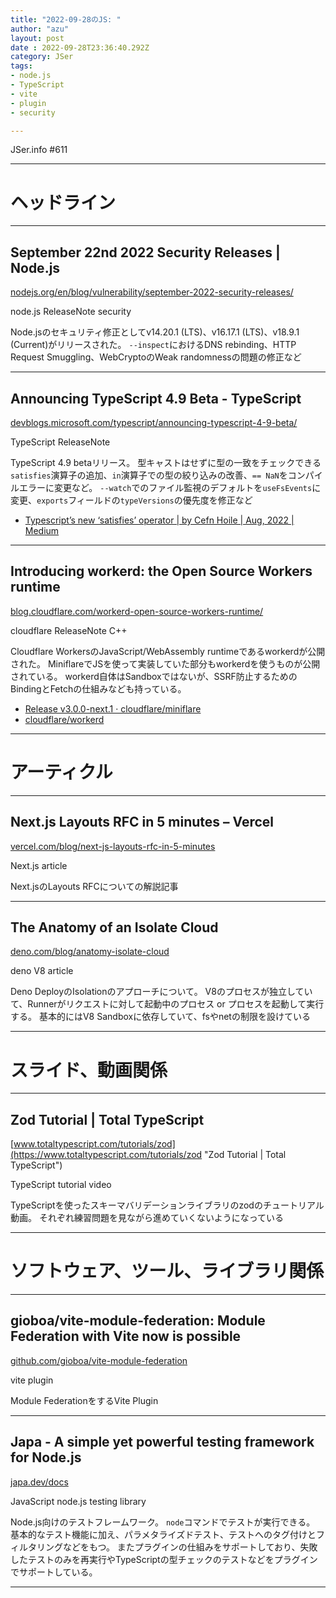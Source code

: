 ```yaml
---
title: "2022-09-28のJS: "
author: "azu"
layout: post
date : 2022-09-28T23:36:40.292Z
category: JSer
tags:
- node.js
- TypeScript
- vite
- plugin
- security

---
```


JSer.info #611

----

<h1 class="site-genre">ヘッドライン</h1>

----

## September 22nd 2022 Security Releases | Node.js
[nodejs.org/en/blog/vulnerability/september-2022-security-releases/](https://nodejs.org/en/blog/vulnerability/september-2022-security-releases/ "September 22nd 2022 Security Releases | Node.js")
<p class="jser-tags jser-tag-icon"><span class="jser-tag">node.js</span> <span class="jser-tag">ReleaseNote</span> <span class="jser-tag">security</span></p>

Node.jsのセキュリティ修正としてv14.20.1 (LTS)、v16.17.1 (LTS)、v18.9.1 (Current)がリリースされた。
`--inspect`におけるDNS rebinding、HTTP Request Smuggling、WebCryptoのWeak randomnessの問題の修正など


----

## Announcing TypeScript 4.9 Beta - TypeScript
[devblogs.microsoft.com/typescript/announcing-typescript-4-9-beta/](https://devblogs.microsoft.com/typescript/announcing-typescript-4-9-beta/ "Announcing TypeScript 4.9 Beta - TypeScript")
<p class="jser-tags jser-tag-icon"><span class="jser-tag">TypeScript</span> <span class="jser-tag">ReleaseNote</span></p>

TypeScript 4.9 betaリリース。
型キャストはせずに型の一致をチェックできる`satisfies`演算子の追加、`in`演算子での型の絞り込みの改善、`== NaN`をコンパイルエラーに変更など。
`--watch`でのファイル監視のデフォルトを`useFsEvents`に変更、`exports`フィールドの`typeVersions`の優先度を修正など

- [Typescript’s new ‘satisfies’ operator | by Cefn Hoile | Aug, 2022 | Medium](https://medium.com/@cefn/typescript-satisfies-6ba52e74cb2f "Typescript’s new ‘satisfies’ operator | by Cefn Hoile | Aug, 2022 | Medium")

----

## Introducing workerd: the Open Source Workers runtime
[blog.cloudflare.com/workerd-open-source-workers-runtime/](https://blog.cloudflare.com/workerd-open-source-workers-runtime/ "Introducing workerd: the Open Source Workers runtime")
<p class="jser-tags jser-tag-icon"><span class="jser-tag">cloudflare</span> <span class="jser-tag">ReleaseNote</span> <span class="jser-tag">C++</span></p>

Cloudflare WorkersのJavaScript/WebAssembly runtimeであるworkerdが公開された。
MiniflareでJSを使って実装していた部分もworkerdを使うものが公開されている。
workerd自体はSandboxではないが、SSRF防止するためのBindingとFetchの仕組みなども持っている。

- [Release v3.0.0-next.1 · cloudflare/miniflare](https://github.com/cloudflare/miniflare/releases/tag/v3.0.0-next.1 "Release v3.0.0-next.1 · cloudflare/miniflare")
- [cloudflare/workerd](https://github.com/cloudflare/workerd "cloudflare/workerd")

----
<h1 class="site-genre">アーティクル</h1>

----

## Next.js Layouts RFC in 5 minutes – Vercel
[vercel.com/blog/next-js-layouts-rfc-in-5-minutes](https://vercel.com/blog/next-js-layouts-rfc-in-5-minutes "Next.js Layouts RFC in 5 minutes – Vercel")
<p class="jser-tags jser-tag-icon"><span class="jser-tag">Next.js</span> <span class="jser-tag">article</span></p>

Next.jsのLayouts RFCについての解説記事


----

## The Anatomy of an Isolate Cloud
[deno.com/blog/anatomy-isolate-cloud](https://deno.com/blog/anatomy-isolate-cloud "The Anatomy of an Isolate Cloud")
<p class="jser-tags jser-tag-icon"><span class="jser-tag">deno</span> <span class="jser-tag">V8</span> <span class="jser-tag">article</span></p>

Deno DeployのIsolationのアプローチについて。
V8のプロセスが独立していて、Runnerがリクエストに対して起動中のプロセス or プロセスを起動して実行する。
基本的にはV8 Sandboxに依存していて、fsやnetの制限を設けている


----
<h1 class="site-genre">スライド、動画関係</h1>

----

## Zod Tutorial | Total TypeScript
[www.totaltypescript.com/tutorials/zod](https://www.totaltypescript.com/tutorials/zod "Zod Tutorial | Total TypeScript")
<p class="jser-tags jser-tag-icon"><span class="jser-tag">TypeScript</span> <span class="jser-tag">tutorial</span> <span class="jser-tag">video</span></p>

TypeScriptを使ったスキーマバリデーションライブラリのzodのチュートリアル動画。
それぞれ練習問題を見ながら進めていくないようになっている


----
<h1 class="site-genre">ソフトウェア、ツール、ライブラリ関係</h1>

----

## gioboa/vite-module-federation: Module Federation with Vite now is possible
[github.com/gioboa/vite-module-federation](https://github.com/gioboa/vite-module-federation "gioboa/vite-module-federation: Module Federation with Vite now is possible")
<p class="jser-tags jser-tag-icon"><span class="jser-tag">vite</span> <span class="jser-tag">plugin</span></p>

Module FederationをするVite Plugin


----

## Japa - A simple yet powerful testing framework for Node.js
[japa.dev/docs](https://japa.dev/docs "Japa - A simple yet powerful testing framework for Node.js")
<p class="jser-tags jser-tag-icon"><span class="jser-tag">JavaScript</span> <span class="jser-tag">node.js</span> <span class="jser-tag">testing</span> <span class="jser-tag">library</span></p>

Node.js向けのテストフレームワーク。
`node`コマンドでテストが実行できる。
基本的なテスト機能に加え、パラメタライズドテスト、テストへのタグ付けとフィルタリングなどをもつ。
またプラグインの仕組みをサポートしており、失敗したテストのみを再実行やTypeScriptの型チェックのテストなどをプラグインでサポートしている。


----
